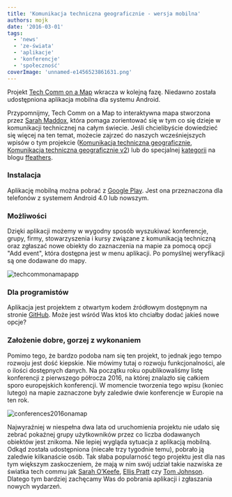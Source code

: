 ```yaml
---
title: 'Komunikacja techniczna geograficznie - wersja mobilna'
authors: mojk
date: '2016-03-01'
tags:
  - 'news'
  - 'ze-świata'
  - 'aplikacje'
  - 'konferencje'
  - 'społeczność'
coverImage: 'unnamed-e1456523861631.png'
---
```


Projekt [Tech Comm on a Map](http://sarahmaddox.github.io/techcomm-map/) wkracza
w kolejną fazę. Niedawno została udostępniona aplikacja mobilna dla systemu
Android.

<!--truncate-->

Przypomnijmy, Tech Comm on a Map to interaktywna mapa stworzona przez
[Sarah Maddox](http://www.linkedin.com/in/sarahmaddox), która pomaga zorientować
się w tym co się dzieje w komunikacji technicznej na całym świecie. Jeśli
chcielibyście dowiedzieć się więcej na ten temat, możecie zajrzeć do naszych
wcześniejszych wpisów o tym projekcie
([Komunikacja techniczna geograficznie](../komunikacja-techniczna-geograficznie/index.md),
[Komunikacja techniczna geograficznie v2](../komunikacja-techniczna-geograficznie-v2/index.md))
lub do specjalnej
[kategorii](https://ffeathers.wordpress.com/tech-comm-on-a-map/) na blogu
[ffeathers](https://ffeathers.wordpress.com/).

### Instalacja

Aplikację mobilną można pobrać z
[Google Play](https://play.google.com/store/apps/details?id=com.techcomm.map.mobile&utm_source=global_co&utm_medium=prtnr&utm_content=Mar2515&utm_campaign=PartBadge&pcampaignid=MKT-Other-global-all-co-prtnr-py-PartBadge-Mar2515-1).
Jest ona przeznaczona dla telefonów z systemem Android 4.0 lub nowszym.

### Możliwości

Dzięki aplikacji możemy w wygodny sposób wyszukiwać konferencje, grupy, firmy,
stowarzyszenia i kursy związane z komunikacją techniczną oraz zgłaszać nowe
obiekty do zaznaczenia na mapie za pomocą opcji "Add event", która dostępna jest
w menu aplikacji. Po pomyślnej weryfikacji są one dodawane do mapy.

![techcommonamapapp](images/techcommonamapapp-e1456521551892.png)

### Dla programistów

Aplikacja jest projektem z otwartym kodem źródłowym dostępnym na stronie
[GitHub](https://github.com/sarahmaddox/techcomm-map-android). Może jest wśród
Was ktoś kto chciałby dodać jakieś nowe opcje?

### Założenie dobre, gorzej z wykonaniem

Pomimo tego, że bardzo podoba nam się ten projekt, to jednak jego tempo rozwoju
jest dość kiepskie. Nie mówimy tutaj o rozwoju funkcjonalności, ale o ilości
dostępnych danych. Na początku roku opublikowaliśmy listę konferencji z
pierwszego półrocza 2016, na której znalazło się całkiem sporo europejskich
konferencji. W momencie tworzenia tego wpisu (koniec lutego) na mapie zaznaczone
były zaledwie dwie konferencje w Europie na ten rok.

![conferences2016onamap](images/conferences2016onamap.png)

Najwyraźniej w niespełna dwa lata od uruchomienia projektu nie udało się zebrać
pokaźnej grupy użytkowników przez co liczba dodawanych obiektów jest znikoma.
Nie lepiej wygląda sytuacja z aplikacją mobilną. Odkąd została udostępniona
(niecałe trzy tygodnie temu), pobrało ją zaledwie kilkanaście osób. Tak słaba
popularność tego projektu jest dla nas tym większym zaskoczeniem, że mają w nim
swój udział takie nazwiska ze światka tech commu jak
[Sarah O’Keefe](http://www.scriptorium.com/about/sarah-okeefe/),
[Ellis Pratt](http://www.cherryleaf.com/blog/author/ellis/) czy
[Tom Johnson](http://idratherbewriting.com/aboutme/). Dlatego tym bardziej
zachęcamy Was do pobrania aplikacji i zgłaszania nowych wydarzeń.
